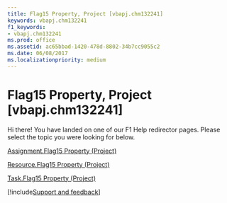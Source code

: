 ```yaml
---
title: Flag15 Property, Project [vbapj.chm132241]
keywords: vbapj.chm132241
f1_keywords:
- vbapj.chm132241
ms.prod: office
ms.assetid: ac65bbad-1420-478d-8802-34b7cc9055c2
ms.date: 06/08/2017
ms.localizationpriority: medium
---
```



# Flag15 Property, Project [vbapj.chm132241]

Hi there! You have landed on one of our F1 Help redirector pages. Please select the topic you were looking for below.

[Assignment.Flag15 Property (Project)](https://msdn.microsoft.com/library/d9c0e683-007c-99c7-fb5a-b8085e51c491%28Office.15%29.aspx)

[Resource.Flag15 Property (Project)](https://msdn.microsoft.com/library/5adc1e9e-cf5e-d19a-8e12-b80110766b88%28Office.15%29.aspx)

[Task.Flag15 Property (Project)](https://msdn.microsoft.com/library/3070a2f3-a630-77db-9404-ec07fa9728df%28Office.15%29.aspx)

[!include[Support and feedback](~/includes/feedback-boilerplate.md)]